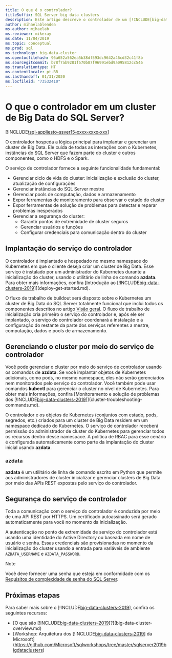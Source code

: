 ```yaml
---
title: O que é o controlador?
titleSuffix: SQL Server big data clusters
description: Este artigo descreve o controlador de um [!INCLUDE[big-data-clusters-2019](../includes/ssbigdataclusters-ver15.md)].
author: mihaelablendea
ms.author: mihaelab
ms.reviewer: mikeray
ms.date: 11/04/2019
ms.topic: conceptual
ms.prod: sql
ms.technology: big-data-cluster
ms.openlocfilehash: 96a652a562ea5b38df593dc9642a46cd32c41f8b
ms.sourcegitcommit: b78f7ab9281f570b87f96991ebd9a095812cc546
ms.translationtype: HT
ms.contentlocale: pt-BR
ms.lasthandoff: 01/31/2020
ms.locfileid: "73532410"
---
```

# <a name="what-is-the-controller-on-a-sql-server-big-data-cluster"></a>O que o controlador em um cluster de Big Data do SQL Server?

[!INCLUDE[tsql-appliesto-ssver15-xxxx-xxxx-xxx](../includes/tsql-appliesto-ssver15-xxxx-xxxx-xxx.md)]

O controlador hospeda a lógica principal para implantar e gerenciar um cluster de Big Data. Ele cuida de todas as interações com o Kubernetes, instâncias do SQL Server que fazem parte do cluster e outros componentes, como o HDFS e o Spark.

O serviço de controlador fornece a seguinte funcionalidade fundamental:

- Gerenciar ciclo de vida do cluster: inicialização e exclusão do cluster, atualização de configurações
- Gerenciar instâncias do SQL Server mestre
- Gerenciar pools de computação, dados e armazenamento
- Expor ferramentas de monitoramento para observar o estado do cluster
- Expor ferramentas de solução de problemas para detectar e reparar problemas inesperados
- Gerenciar a segurança do cluster:
  - Garantir pontos de extremidade de cluster seguros
  - Gerenciar usuários e funções
  - Configurar credenciais para comunicação dentro do cluster

## <a name="deploying-the-controller-service"></a>Implantação do serviço do controlador

O controlador é implantado e hospedado no mesmo namespace do Kubernetes em que o cliente deseja criar um cluster de Big Data. Esse serviço é instalado por um administrador do Kubernetes durante a inicialização do cluster, usando o utilitário de linha de comando **azdata**. Para obter mais informações, confira [Introdução ao [!INCLUDE[big-data-clusters-2019](../includes/ssbigdataclusters-ss-nover.md)]](deploy-get-started.md).

O fluxo de trabalho de buildout será disposto sobre o Kubernetes um cluster de Big Data do SQL Server totalmente funcional que inclui todos os componentes descritos no artigo [Visão geral](big-data-cluster-overview.md). O fluxo de trabalho de inicialização cria primeiro o serviço do controlador e, após ele ser implantado, o serviço do controlador coordenará a instalação e a configuração do restante da parte dos serviços referentes a mestre, computação, dados e pools de armazenamento.

## <a name="managing-the-cluster-through-the-controller-service"></a>Gerenciando o cluster por meio do serviço de controlador

Você pode gerenciar o cluster por meio do serviço de controlador usando os comandos de **azdata**. Se você implantar objetos de Kubernetes adicionais, como pods, no mesmo namespace, eles não serão gerenciados nem monitorados pelo serviço do controlador. Você também pode usar comandos **kubectl** para gerenciar o cluster no nível de Kubernetes. Para obter mais informações, confira [Monitoramento e solução de problemas dos [!INCLUDE[big-data-clusters-2019](../includes/ssbigdataclusters-ss-nover.md)]](cluster-troubleshooting-commands.md).

O controlador e os objetos de Kubernetes (conjuntos com estado, pods, segredos, etc.) criados para um cluster de Big Data residem em um namespace dedicado do Kubernetes. O serviço de controlador receberá permissão do administrador de cluster do Kubernetes para gerenciar todos os recursos dentro desse namespace.  A política de RBAC para esse cenário é configurada automaticamente como parte da implantação do cluster inicial usando **azdata**.

### <a name="azdata"></a>azdata

**azdata** é um utilitário de linha de comando escrito em Python que permite aos administradores de cluster inicializar e gerenciar clusters de Big Data por meio das APIs REST expostas pelo serviço do controlador.

## <a name="controller-service-security"></a>Segurança do serviço de controlador

Toda a comunicação com o serviço do controlador é conduzida por meio de uma API REST por HTTPS. Um certificado autoassinado será gerado automaticamente para você no momento da inicialização. 

A autenticação no ponto de extremidade de serviço do controlador está usando uma identidade do Active Directory ou baseada em nome de usuário e senha. Essas credenciais são provisionadas no momento da inicialização do cluster usando a entrada para variáveis de ambiente `AZDATA_USERNAME` e `AZDATA_PASSWORD`.

> [!NOTE]
> Você deve fornecer uma senha que esteja em conformidade com os [Requisitos de complexidade de senha do SQL Server](https://docs.microsoft.com/sql/relational-databases/security/password-policy?view=sql-server-2017).

## <a name="next-steps"></a>Próximas etapas

Para saber mais sobre o [!INCLUDE[big-data-clusters-2019](../includes/ssbigdataclusters-ss-nover.md)], confira os seguintes recursos:

- [O que são [!INCLUDE[big-data-clusters-2019](../includes/ssbigdataclusters-ver15.md)]?](big-data-cluster-overview.md)
- [Workshop: Arquitetura dos [!INCLUDE[big-data-clusters-2019](../includes/ssbigdataclusters-ss-nover.md)] da Microsoft](https://github.com/Microsoft/sqlworkshops/tree/master/sqlserver2019bigdataclusters)
